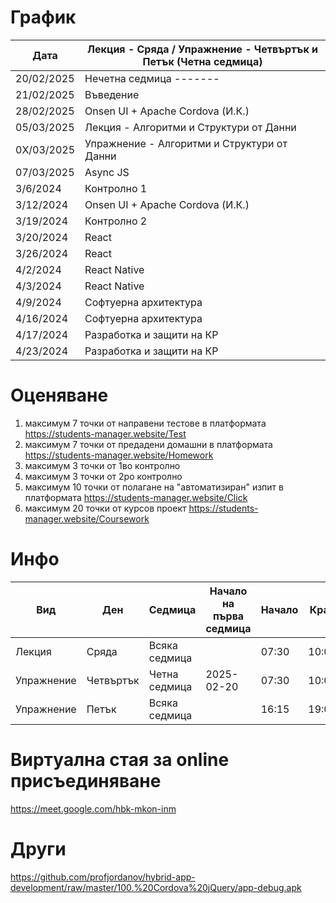 # График

| Дата       | Лекция - Сряда / Упражнение - Четвъртък и Петък (Четна седмица) |
|------------|-----------------------------------------------------------------|
| 20/02/2025 | Нечетна седмица -------                                         |
| 21/02/2025 | Въведение                                                       |
| 28/02/2025 | Onsen UI + Apache Cordova (И.К.)                                |
| 05/03/2025 | Лекция - Алгоритми и Структури от Данни         |
| 0Х/03/2025 | Упражнение - Алгоритми и Структури от Данни     |
| 07/03/2025 | Async JS                                        |
| 3/6/2024   | Контролно 1                                     |
| 3/12/2024  | Onsen UI + Apache Cordova (И.К.)               |
| 3/19/2024  | Контролно 2                                    |
| 3/20/2024  | React                                          |
| 3/26/2024  | React                                          |
| 4/2/2024   | React Native                                   |
| 4/3/2024   | React Native                                   |
| 4/9/2024   | Софтуерна архитектура                          |
| 4/16/2024  | Софтуерна архитектура                          |
| 4/17/2024  | Разработка и защити на КР                      |
| 4/23/2024  | Разработка и защити на КР                      |


# Оценяване            

1) максимум 7 точки от направени тестове в платформата https://students-manager.website/Test
2) максимум 7 точки от предадени домашни в платформата https://students-manager.website/Homework
3) максимум 3 точки от 1во контролно 
4) максимум 3 точки от 2ро контролно 
5) максимум 10 точки от полагане на "автоматизиран" изпит в платформата https://students-manager.website/Click 
6) максимум 20 точки от курсов проект https://students-manager.website/Coursework

# Инфо

| Вид        | Ден       | Седмица         | Начало на първа седмица | Начало | Край   | Зала   |
|------------|-----------|-----------------|-------------------------|--------|--------|--------|
| Лекция     | Сряда     | Всяка седмица   |                         | 07:30  | 10:00  | H-201  |
| Упражнение | Четвъртък | Четна седмица   | 2025-02-20              | 07:30  | 10:00  | H-201  |
| Упражнение | Петък     | Всяка седмица   |                         | 16:15  | 19:00  | H-203  |

# Виртуална стая за online присъединяване 
https://meet.google.com/hbk-mkon-inm

# Други
https://github.com/profjordanov/hybrid-app-development/raw/master/100.%20Cordova%20jQuery/app-debug.apk

